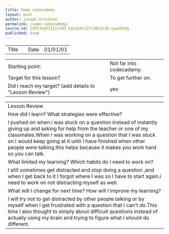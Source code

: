 ```yaml
---
title: Some codacademy
layout: post
author: joseph.brocksom
permalink: /some-codacademy/
source-id: 1kPI1VyP1IIjXrN3_FgsSLKtzZfc30C2iZQ-uywbb5Vg
published: true
---
```

<table>
  <tr>
    <td>Title</td>
    <td></td>
    <td>Date</td>
    <td>01/01/01</td>
  </tr>
</table>


<table>
  <tr>
    <td>Starting point:</td>
    <td>Not far into codecadamy.</td>
  </tr>
  <tr>
    <td>Target for this lesson?</td>
    <td>To get further on.</td>
  </tr>
  <tr>
    <td>Did I reach my target? 
(add details to "Lesson Review")</td>
    <td> yes</td>
  </tr>
</table>


<table>
  <tr>
    <td>Lesson Review</td>
  </tr>
  <tr>
    <td>How did I learn? What strategies were effective? </td>
  </tr>
  <tr>
    <td>I pushed on when i was stuck on a question instead of instantly giving up and asking for help from the teacher or one of my classmates.When I was working on a question that I was stuck on I would keep going at it until I have finished when other people were talking.this helps because it makes you work hard so you can talk.</td>
  </tr>
  <tr>
    <td>What limited my learning? Which habits do I need to work on? </td>
  </tr>
  <tr>
    <td>I still sometimes get distracted and stop doing a question ,and when I get back to it I forgot where I was so I have to start again.i need to work on not distracting myself as well.</td>
  </tr>
  <tr>
    <td>What will I change for next time? How will I improve my learning?</td>
  </tr>
  <tr>
    <td>I will try not to get distracted by other people talking or by myself when I get frustrated with a question that I can't do.This time I also thought to simply about difficult questions instead of actually using my brain and trying to figure what I should do different.</td>
  </tr>
</table>


